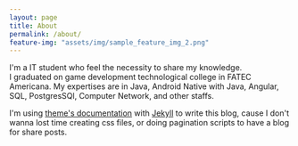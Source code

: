 ```yaml
---
layout: page
title: About
permalink: /about/
feature-img: "assets/img/sample_feature_img_2.png"
---
```


I'm a IT student who feel the necessity to share my knowledge.  
I graduated on game development technological college in FATEC Americana.
My expertises are in Java, Android Native with Java, Angular, SQL, PostgresSQl, Computer Network, and other staffs.

I'm using [theme's documentation](https://rohanchandra.github.io/project/type/) with [Jekyll](http://jekyllrb.com/) to write this blog, cause I don't wanna lost time creating css files, or doing pagination scripts to have a blog for share posts.
